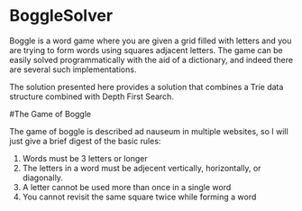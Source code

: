 # BoggleSolver 

Boggle is a word game where you are given a grid filled with letters and you are trying to 
form words using squares adjacent letters. The game can be easily solved programmatically with the aid of 
a dictionary, and indeed there are several such implementations.

The solution presented here provides a solution that combines a Trie data structure combined with Depth First Search.

#The Game of Boggle

The game of boggle is described ad nauseum in multiple websites, so I will just give a brief digest of 
the basic rules:

1. Words must be 3 letters or longer
2. The letters in a word must be adjecent vertically, horizontally, or diagonally. 
3. A letter cannot be used more than once in a single word
4. You cannot revisit the same square twice while forming a word